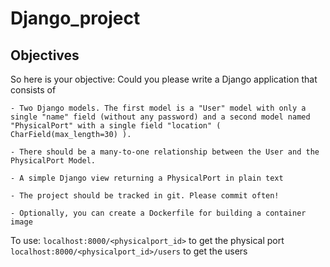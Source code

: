 # Django_project

## Objectives ##

So here is your objective: Could you please write a Django application that consists of

    - Two Django models. The first model is a "User" model with only a single "name" field (without any password) and a second model named "PhysicalPort" with a single field "location" ( CharField(max_length=30) ).

    - There should be a many-to-one relationship between the User and the PhysicalPort Model.

    - A simple Django view returning a PhysicalPort in plain text

    - The project should be tracked in git. Please commit often!
    
    - Optionally, you can create a Dockerfile for building a container image

To use: 
`localhost:8000/<physicalport_id>` to get the physical port
`localhost:8000/<physicalport_id>/users` to get the users